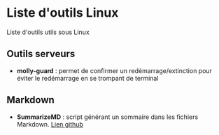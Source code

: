 # Liste d'outils Linux

Liste d'outils utils sous Linux 

## Outils serveurs

* **molly-guard** : permet de confirmer un redémarrage/extinction pour éviter le redémarrage en se trompant de terminal

## Markdown

* **SummarizeMD** : script générant un sommaire dans les fichiers Markdown. [Lien github](https://github.com/velthune/summarizeMD)